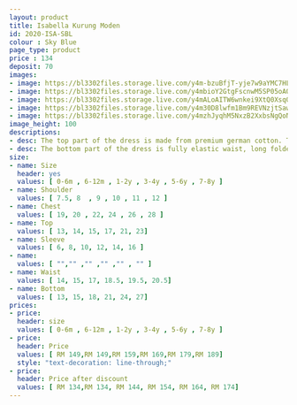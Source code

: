 ```yaml
---
layout: product
title: Isabella Kurung Moden 
id: 2020-ISA-SBL
colour : Sky Blue
page_type: product
price : 134
deposit: 70 
images:
- image: https://bl3302files.storage.live.com/y4m-bzuBfjT-yje7w9aYMC7HLgwBSdaDQt9bu4kEtzs3rP5TWVVxG4wlbMXek5HPOPMegiw-HISB6wcHH6fhuaLq386XbMHZ_5xy-HnO8jCFqWpDsNl8mPCHBN6U20MHOrlTOD1GdQdgzMB3DIxlFPEgA7yD2L9xyOzAlAhLD7PGV37Y-WQdmkXibjlLQyNAUtw?width=819&height=1024&cropmode=none
- image: https://bl3302files.storage.live.com/y4mbioY2GtgFscnwM5SP05oAQachrbRP5y6VF6LiHcQlmlJoMAg6wfE3e8qjdBQcJvJqTK_YQpkuIduOJJ0hjwe7Q27DHw-XYVzyHnzv7ENsbmrWUOsvu7o3VG5GrqgJlPclieN9-NPywNjwFlvZrLIHWM4jO_iKI7l96nV-ZDRsLDybHjX4WJavmgOzSYL1owh?width=819&height=1024&cropmode=none
- image: https://bl3302files.storage.live.com/y4mALoAITW6wnkei9XtQ0XsqQE0iZdEbtXm2Eue0oN_4ACbuKu-Dn2_sF_WKvKMtaRM4As4WVHuM3Sz3iZiqtG_UxtTe0sjNUbYGSDzSl2qlCc2g-q_CHgiHPnIewnXk_XN4vfDHB2mC_cPp75p959Ucwj84WBnMw-8EfaJvmll85EJb06yBN8u5xiBw9DMIjZd?width=819&height=1024&cropmode=none
- image: https://bl3302files.storage.live.com/y4m30D8lwfm1Bm9REVNzjtSawpCyUECtryXHnsgOY0MubTieX39cRCsrkD1dbyiNfaJhI7YaumNKQpHxFMD4R_NhcuweI4JoPUqliMWFwMK-QCR0o_K0sQmT53hBdxGu0OXL21NfzOxFRm0oW-oN9CSCS9JDjo_QiGwHUjT-CsroGmbSgaUXszfVEfwnxR-zoNJ?width=819&height=1024&cropmode=none
- image: https://bl3302files.storage.live.com/y4mzhJyqhM5NxzB2XxbsNgQoNQlwp-hE82AFfeKb_DmbtfeR6rtmIFJzyKfJCwsBM8Ol8yoOog1TiDKqDQqBa887_QLNfvWzORl57yC5LBUtD4iJ56cBLchV9OJ46Ds_h6VwyEqXxBG9YkNXj4gAoBLZ0MnwTzEbjiAlpEOMhdRomn4WahGR4gjYiqcduZ2p5wB?width=819&height=1024&cropmode=none
image_height: 100
descriptions:
- desc: The top part of the dress is made from premium german cotton. The design is round neck with zip at the back. Border lace with exclusive beads
- desc: The bottom part of the dress is fully elastic waist, long folded skirt.
size:
- name: Size
  header: yes
  values: [ 0-6m , 6-12m , 1-2y , 3-4y , 5-6y , 7-8y ]
- name: Shoulder
  values: [ 7.5, 8  , 9 , 10 , 11 , 12 ]
- name: Chest
  values: [ 19, 20 , 22, 24 , 26 , 28 ]
- name: Top
  values: [ 13, 14, 15, 17, 21, 23]
- name: Sleeve
  values: [ 6, 8, 10, 12, 14, 16 ]
- name: 
  values: [ "","" ,"" ,"" ,"" , "" ]
- name: Waist
  values: [ 14, 15, 17, 18.5, 19.5, 20.5]
- name: Bottom
  values: [ 13, 15, 18, 21, 24, 27]
prices:
- price:
  header: size
  values: [ 0-6m , 6-12m , 1-2y , 3-4y , 5-6y , 7-8y ]
- price:
  header: Price
  values: [ RM 149,RM 149,RM 159,RM 169,RM 179,RM 189]
  style: "text-decoration: line-through;"
- price:
  header: Price after discount
  values: [ RM 134,RM 134, RM 144, RM 154, RM 164, RM 174]
---
```

